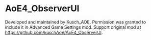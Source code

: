 # AoE4_ObserverUI
Developed and maintained by Kusch_AOE. Permission was granted to include it in Advanced Game Settings mod. 
Support original mod at https://github.com/kuschAoe/AoE4_ObserverUI.